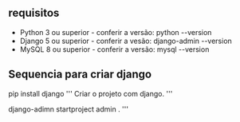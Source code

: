## requisitos

* Python 3 ou superior - conferir a versão: python --version
* Django 5 ou superior - conferir a vesão: django-admin --version
* MySQL 8 ou superior - conferir a versão: mysql --version

## Sequencia para criar django

pip install django
'''
Criar o projeto com django.
'''

django-adimn startproject admin .
'''